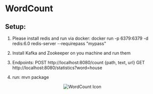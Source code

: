 # WordCount

## Setup:

1. Please install redis and run via docker:
docker run -p 6379:6379 -d redis:6.0 redis-server --requirepass "mypass"

2. Install Kafka and Zookeeper on you machine and run them

3. Endpoints:
POST http://localhost:8080/count
{path, text, url}
GET http://localhost:8080/statistics?word=house

4. run: mvn package

<p align = "center"><img src="https://i.ibb.co/SQVzD5X/Screen-Shot-2020-12-05-at-4-59-02-PM.png" alt="WordCount Icon"/></p>
